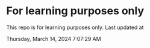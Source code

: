 # For learning purposes only
This repo is for learning purposes only.
Last updated at

Thursday, March 14, 2024 7:07:29 AM

